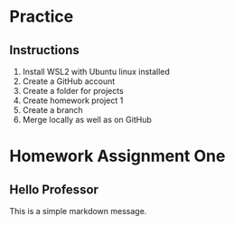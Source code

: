 # Practice
## Instructions
1. Install WSL2 with Ubuntu linux installed
2. Create a GitHub account
3. Create a folder for projects
4. Create homework project 1
5. Create a branch
6. Merge locally as well as on GitHub

# Homework Assignment One
## Hello Professor
This is a simple markdown message. 
